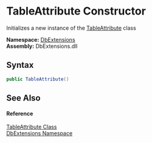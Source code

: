 TableAttribute Constructor
==========================
Initializes a new instance of the [TableAttribute][1] class
  
**Namespace:** [DbExtensions][2]  
**Assembly:** DbExtensions.dll

Syntax
------

```csharp
public TableAttribute()
```


See Also
--------

#### Reference
[TableAttribute Class][1]  
[DbExtensions Namespace][2]  

[1]: README.md
[2]: ../README.md